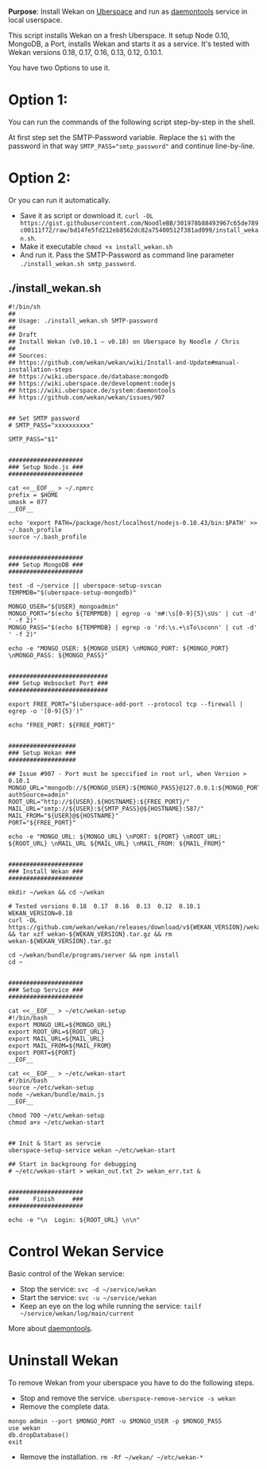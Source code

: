 **Purpose**: Install Wekan on [Uberspace](https://uberspace.de/) and run as [daemontools](https://cr.yp.to/daemontools/faq/create.html) service in local userspace.

This script installs Wekan on a fresh Uberspace. It setup Node 0.10, MongoDB, a Port, installs Wekan and starts it as a service. It's tested with Wekan versions 0.18, 0.17, 0.16, 0.13, 0.12, 0.10.1. 

You have two Options to use it.

# Option 1:
You can run the commands of the following script step-by-step in the shell. 

At first step set the SMTP-Password variable. Replace the `$1` with the password in that way `SMTP_PASS="smtp_password"` and continue line-by-line.

# Option 2:
Or you can run it automatically.
* Save it as script or download it. `curl -OL https://gist.githubusercontent.com/NoodleBB/301978b88493967c65de789c00111f72/raw/bd14fe5fd212eb8562dc82a75400512f381ad099/install_wekan.sh`.
* Make it executable `chmod +x install_wekan.sh` 
* And run it. Pass the SMTP-Password as command line parameter `./install_wekan.sh smtp_password`. 

## ./install_wekan.sh
```
#!/bin/sh
## 
## Usage: ./install_wekan.sh SMTP-password
##
## Draft
## Install Wekan (v0.10.1 – v0.18) on Uberspace by Noodle / Chris
## 
## Sources: 
## https://github.com/wekan/wekan/wiki/Install-and-Update#manual-installation-steps
## https://wiki.uberspace.de/database:mongodb
## https://wiki.uberspace.de/development:nodejs
## https://wiki.uberspace.de/system:daemontools
## https://github.com/wekan/wekan/issues/907


## Set SMTP password
# SMTP_PASS="xxxxxxxxxx"

SMTP_PASS="$1"


#####################
### Setup Node.js ###
#####################

cat <<__EOF__ > ~/.npmrc
prefix = $HOME
umask = 077
__EOF__

echo 'export PATH=/package/host/localhost/nodejs-0.10.43/bin:$PATH' >> ~/.bash_profile
source ~/.bash_profile


#####################
### Setup MongoDB ###
#####################

test -d ~/service || uberspace-setup-svscan
TEMPMDB="$(uberspace-setup-mongodb)"

MONGO_USER="${USER}_mongoadmin"
MONGO_PORT="$(echo ${TEMPMDB} | egrep -o 'm#:\s[0-9]{5}\sUs' | cut -d' ' -f 2)"
MONGO_PASS="$(echo ${TEMPMDB} | egrep -o 'rd:\s.+\sTo\sconn' | cut -d' ' -f 2)"

echo -e "MONGO_USER: ${MONGO_USER} \nMONGO_PORT: ${MONGO_PORT} \nMONGO_PASS: ${MONGO_PASS}"


############################
### Setup Websocket Port ###
############################

export FREE_PORT="$(uberspace-add-port --protocol tcp --firewall | egrep -o '[0-9]{5}')"

echo "FREE_PORT: ${FREE_PORT}"


###################
### Setup Wekan ###
###################

## Issue #907 - Port must be speccified in root url, when Version > 0.10.1
MONGO_URL="mongodb://${MONGO_USER}:${MONGO_PASS}@127.0.0.1:${MONGO_PORT}/wekan?authSource=admin"
ROOT_URL="http://${USER}.${HOSTNAME}:${FREE_PORT}/"
MAIL_URL="smtp://${USER}:${SMTP_PASS}@${HOSTNAME}:587/"
MAIL_FROM="${USER}@${HOSTNAME}"
PORT="${FREE_PORT}"

echo -e "MONGO_URL: ${MONGO_URL} \nPORT: ${PORT} \nROOT_URL: ${ROOT_URL} \nMAIL_URL ${MAIL_URL} \nMAIL_FROM: ${MAIL_FROM}"


#####################
### Install Wekan ###
#####################

mkdir ~/wekan && cd ~/wekan

# Tested versions 0.18  0.17  0.16  0.13  0.12  0.10.1
WEKAN_VERSION=0.18
curl -OL https://github.com/wekan/wekan/releases/download/v${WEKAN_VERSION}/wekan-${WEKAN_VERSION}.tar.gz && tar xzf wekan-${WEKAN_VERSION}.tar.gz && rm wekan-${WEKAN_VERSION}.tar.gz

cd ~/wekan/bundle/programs/server && npm install
cd ~


#####################
### Setup Service ###
#####################

cat <<__EOF__ > ~/etc/wekan-setup
#!/bin/bash
export MONGO_URL=${MONGO_URL}
export ROOT_URL=${ROOT_URL}
export MAIL_URL=${MAIL_URL}
export MAIL_FROM=${MAIL_FROM}
export PORT=${PORT}
__EOF__

cat <<__EOF__ > ~/etc/wekan-start
#!/bin/bash
source ~/etc/wekan-setup
node ~/wekan/bundle/main.js
__EOF__

chmod 700 ~/etc/wekan-setup
chmod a+x ~/etc/wekan-start


## Init & Start as servcie
uberspace-setup-service wekan ~/etc/wekan-start

## Start in backgroung for debugging
# ~/etc/wekan-start > wekan_out.txt 2> wekan_err.txt &


#####################
###    Finish     ###
#####################

echo -e "\n  Login: ${ROOT_URL} \n\n"
```

# Control Wekan Service
Basic control of the Wekan service:
* Stop the service: `svc -d ~/service/wekan`
* Start the service: `svc -u ~/service/wekan`
* Keep an eye on the log while running the service: `tailf ~/service/wekan/log/main/current`

More about [daemontools](https://cr.yp.to/daemontools/faq/create.html).


# Uninstall Wekan
To remove Wekan from your uberspace you have to do the following steps.
* Stop and remove the service. 
`uberspace-remove-service -s wekan`
* Remove the complete data. 
```
mongo admin --port $MONGO_PORT -u $MONGO_USER -p $MONGO_PASS
use wekan
db.dropDatabase()
exit
```
* Remove the installation. 
`rm -Rf ~/wekan/ ~/etc/wekan-*`